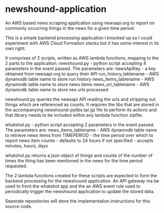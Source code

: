 # newshound-application
An AWS based news scraping application using newsapi.org to report on commonly occurring things in the news for a given time period.

This is a simple backend processing application I knocked up so I could experiment with AWS Cloud Formation stacks but it has some interest in its own right.

It comprises of 2 scripts, written as AWS lambda functions, mapping to the 2 parts to the application:
newshound.py - python script accepting 4 parameters in the event passed. The parameters are:
  newsApiKey - a key obtained from newsapi.org to query their API
  run_history_tablename - AWS dynamodb table name to store run history 
  news_items_tablename - AWS dynamodb table name to store news items
  news_url_tablename - AWS dynamodb table name to store nes urls processed

newshound.py queries the newsapi API reading the urls and stripping out things which are referenced as counts.
It requires the libs that are stored in the accompanying newshound-pylibs.tar.gz file to perform its actions and that library needs to be included within any lambda function zipfile.

whatshot.py - python script accepting 2 parameters in the event passed. The parameters are:
  news_items_tablename - AWS dynamodb table name to retrieve news items from
  TIMEPERIOD - the time period over which to report news item counts - defaults to 24 hours if not specified - accepts minutes, hours, days

whatshot.py returns a json object of things and counts of the number of times the thing has been mentioned in the news for the time period requested.

The 2 lambda functions created for these scripts are expected to form the backend processing for the newshound application. An API gateway ma be used to front the whatshot app and the an AWS event rule used to periodically trigger the newshound application to update the stored data.

Seperate repositories will store the implementation instructions for this source code.
  

